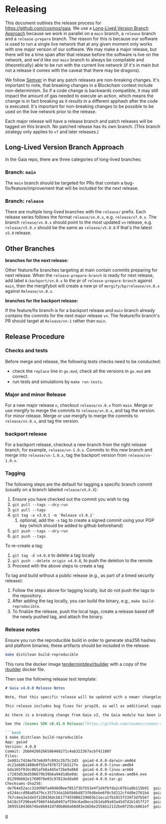 # Releasing

This document outlines the release process for https://github.com/cosmos/gaia. We use a [Long-Lived Version Branch Approach](x) because we work in parallel on a `main` branch, a `release` branch and a `release-prepare` branch. The reason for this is because our software is used to run a single live network that at any given moment only works with one major version of our software. We may make a major release, but there will be a time span after that release before the software is live on the network, and we'd like our `main` branch to always be compilable and (theoretically) able to be run with the current live network (if it's in main but not a release it comes with the caveat that there may be dragons).

We follow [Semver](https://semver.org/) in that any patch releases are non-breaking changes. It's important to note, that breaking changes in a Blockchain context include non-determinism. So if a code change is backwards compatible, it may still impact the amount of gas needed to execute an action, which means the change is in fact breaking as it results in a different apphash after the code is executed. It's important for non-breaking changes to be possible to be used on the live network prior to the release.

Each major release will have a release branch and patch releases will be tagged on this branch. No patched release has its own branch. (This branch strategy only applies to `v7` and later releases.)

## Long-Lived Version Branch Approach

In the Gaia repo, there are three categories of long-lived branches:

### Branch: `main`
The `main` branch should be targeted for PRs that contain a bug-fix/feature/improvement that will be included for the next release. 

### Branch: `release`
There are multiple long-lived branches with the `release/` prefix. Each release series follows the format `release/vn.0.x`, e.g. `release/v7.0.x`. The branch `release/vn.0.x` should point to the most updated `vn` release, e.g. `release/v5.0.x` should be the same as `release/v5.0.8` if that's the latest `v5.0` release.

## Other Branches
**branches for the next release:**

Other feature/fix branches targeting at main contain commits preparing for next release. When the `release-prepare-branch` is ready for next release, add label `A:backport/vn.0.x` to the pr of `release-prepare-branch` against `main`, then the mergifybot will create a new pr of `mergify/bp/release/vn.0.x`  against `Release/vn.0.x`.

**branches for the backport release:**

If the feature/fix branch  is for a backport release and `main` branch already contains the commits for the next major release  `vn`. The feature/fix branch's PR should target at `Release/vn-1` rather than `main`. 

## Release Procedure

### Checks and tests
Before merge and release, the following tests checks need to be conducted:

- check the `replace` line in `go.mod`, check all the versions in `go.mod` are correct.
- run tests and simulations by `make run-tests`.

### Major and minor Release

For a new major release `n`, checkout `release/vn.0.x` from `main`. Merge or use mergify to merge the commits to `release/vn.0.x`, and tag the version.
For minor release. Merge or use mergify to merge the commits to `release/vn.0.x`, and tag the version.

### backport release
For a backport release, checkout a new branch from the right release branch, for example, `release/vn-1.0.x`. Commits to this new branch and merge into `release/vn-1.0.x`, tag the backport version from `release/vn-1.0.x`.

### Tagging

The following steps are the default for tagging a specific branch commit (usually on a branch labeled `release/vX.X.X`):
1. Ensure you have checked out the commit you wish to tag
1. `git pull --tags --dry-run`
1. `git pull --tags`
1. `git tag -a v3.0.1 -m 'Release v3.0.1'`
   1. optional, add the `-s` tag to create a signed commit using your PGP key (which should be added to github beforehand)
1. `git push --tags --dry-run`
1. `git push --tags`

To re-create a tag:
1. `git tag -d v4.0.0` to delete a tag locally
1. `git push --delete origin v4.0.0`, to push the deletion to the remote
1. Proceed with the above steps to create a tag

To tag and build without a public release (e.g., as part of a timed security release):
1. Follow the steps above for tagging locally, but do not push the tags to the repository.
1. After adding the tag locally, you can build the binary, e.g., `make build-reproducible`.
1. To finalize the release, push the local tags, create a release based off the newly pushed tag, and attach the binary.

### Release notes

Ensure you run the reproducible build in order to generate sha256 hashes and platform binaries;
these artifacts should be included in the release.

```bash
make distclean build-reproducible
```

This runs the docker image [tendermintdev/rbuilder](https://hub.docker.com/r/tendermintdev/rbuilder) with a copy of the [rbuilder](https://github.com/tendermint/images/tree/master/rbuilder) docker file.

Then use the following release text template:

```markdown
# Gaia v4.0.0 Release Notes

Note, that this specific release will be updated with a newer changelog, and the below hashes and binaries will also be updated.

This release includes bug fixes for prop29, as well as additional support for IBC and Ledger signing.

As there is a breaking change from Gaia v3, the Gaia module has been incremented to v4.

See the [Cosmos SDK v0.41.0 Release](https://github.com/cosmos/cosmos-sdk/releases/tag/v0.41.0) for details.

```bash
$ make distclean build-reproducible
App: gaiad
Version: 4.0.0
Commit: 2bb04266266586468271c4ab322367acbf41188f
Files:
 2e801c7424ef67e6d9fc092c2b75c2d3  gaiad-4.0.0-darwin-amd64
 dc21eb861480e0f55af876f271b512fe  gaiad-4.0.0-linux-amd64
 bda165f91bc065afb8a445e72be9a868  gaiad-4.0.0-linux-arm64
 c7203d53bd596679b39b6a94d1dbe0dc  gaiad-4.0.0-windows-amd64.exe
 81299b602e1760078e03c97813edda60  gaiad-4.0.0.tar.gz
Checksums-Sha256:
 de764e52acc31dd98fa49d8d0eef851f3b7b53e4f1d4fbfda2c07b1a8b115b91  gaiad-4.0.0-darwin-amd64
 e5244ccd98a05479cc35753da1bb5b6bd873f6d8ebe6f8c5d112cf4d9e2761b4  gaiad-4.0.0-linux-amd64
 7b7c4ea3e2de5f228436dcbb177455906239603b11eca1fb1015f33973d7b567  gaiad-4.0.0-linux-arm64
 b418c5f296ee6f946f44da8497af594c6ad0ece2b1da09a93a45d7d1b1457f27  gaiad-4.0.0-windows-amd64.exe
 3895518436b74be8b042d7d0b868a60d03e1656e2556b12132be0f25bcb061ef  gaiad-4.0.0.tar.gz
```

g
